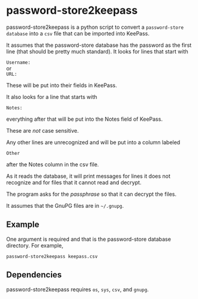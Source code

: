 # **password-store2keepass**


password-store2keepass is a python script to convert a `password-store database`
into a `csv` file that can be imported into KeePass.

It assumes that the password-store database has the password as the first line
(that should be pretty much standard).  It looks for lines that start with

`Username:`<br />
or<br />
`URL:`

These will be put into their fields in KeePass.

It also looks for a line that starts with

`Notes:`

everything after that will be put into the Notes field of KeePass.

These are *not* case sensitive.

Any other lines are unrecognized and will be put into a column labeled

`Other`

after the Notes column in the csv file.

As it reads the database, it will print messages for lines it does not
recognize and for files that it cannot read and decrypt.

The program asks for the *passphrase* so that it can decrypt the files.

It assumes that the GnuPG files are in `~/.gnupg`.

## Example

One argument is required and that is the password-store database directory.  For example,

`password-store2keepass keepass.csv`
<br />

## Dependencies

password-store2keepass requires `os`, `sys`, `csv`, and `gnupg`.
